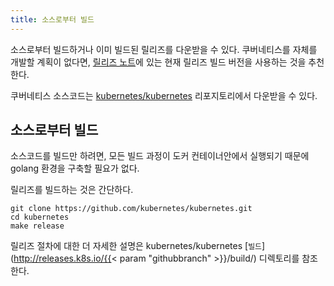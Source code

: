 ```yaml
---
title: 소스로부터 빌드
---
```


소스로부터 빌드하거나 이미 빌드된 릴리즈를 다운받을 수 있다. 쿠버네티스를 자체를 개발할 계획이 없다면, [릴리즈 노트](/docs/setup/release/notes/)에 있는 현재 릴리즈 빌드 버전을 사용하는 것을 추천한다.

쿠버네티스 소스코드는 [kubernetes/kubernetes](https://github.com/kubernetes/kubernetes) 리포지토리에서 다운받을 수 있다.

## 소스로부터 빌드

소스코드를 빌드만 하려면, 모든 빌드 과정이 도커 컨테이너안에서 실행되기 때문에 golang 환경을 구축할 필요가 없다.

릴리즈를 빌드하는 것은 간단하다.

```shell
git clone https://github.com/kubernetes/kubernetes.git
cd kubernetes
make release
```

릴리즈 절차에 대한 더 자세한 설명은 kubernetes/kubernetes [`빌드`](http://releases.k8s.io/{{< param "githubbranch" >}}/build/) 디렉토리를 참조한다.
